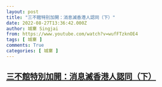 ```yaml
---
layout: post
title: "三不館特別加開：消息滅香港人認同（下）"
date: 2022-08-27T13:36:42.000Z
author: 城寨 Singjai
from: https://www.youtube.com/watch?v=wufFTzknOE4
tags: [ 城寨 ]
comments: True
categories: [ 城寨 ]
---
```

<!--1661607402000-->
[三不館特別加開：消息滅香港人認同（下）](https://www.youtube.com/watch?v=wufFTzknOE4)
------

<div>

</div>
